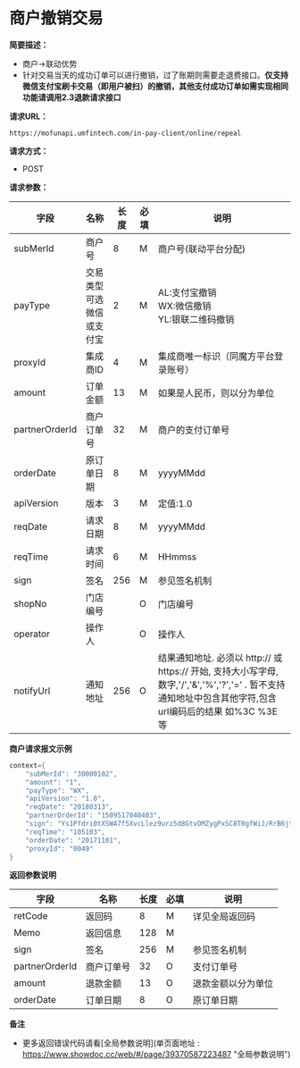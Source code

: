 # 商户撤销交易

    
**简要描述：** 

- 商户->联动优势
- 针对交易当天的成功订单可以进行撤销，过了账期则需要走退费接口。**仅支持微信支付宝刷卡交易（即用户被扫）的撤销，其他支付成功订单如需实现相同功能请调用2.3退款请求接口**

**请求URL：** 

`https://mofunapi.umfintech.com/in-pay-client/online/repeal`
  
**请求方式：**
- POST 

**请求参数：** 

|字段|名称|长度|必填|说明|
|----|----|----|----|----|
|subMerId      |	商户号	            |	8	|	M	|	商户号(联动平台分配)	|
|payType       |	交易类型可选微信或支付宝	|	2	|	M	|	AL:支付宝撤销</br>WX:微信撤销</br>YL:银联二维码撤销	|
|proxyId       |	集成商ID	            |	4	|	M	|	集成商唯一标识（同魔方平台登录账号）	|
|amount        |	订单金额	            |	13	|	M	|	如果是人民币，则以分为单位	|
|partnerOrderId|	商户订单号	        |	32	|	M	|	商户的支付订单号	|
|orderDate     |	原订单日期	        |	8	|	M	|	yyyyMMdd 	|
|apiVersion    |	版本	                |	3	|	M	|	定值:1.0	|
|reqDate       |	请求日期	            |	8	|	M	|	yyyyMMdd	|
|reqTime       |	请求时间	            |	6	|	M	|	HHmmss	|
|sign          |	签名	|	256	|	M	|	参见签名机制	|
|shopNo        |	门店编号	|		|	O	|	门店编号	|
|operator      |	操作人	|		|	O	|	操作人	|
|notifyUrl     |	通知地址	|	256	|	O	| 	结果通知地址. 必须以 http:// 或 https:// 开始, 支持大小写字母,数字,'/','&','%','?','=' . 暂不支持通知地址中包含其他字符,包含url编码后的结果 如%3C %3E等	|

 **商户请求报文示例**

```java 
context={
	"subMerId": "30000102",
	"amount": "1",
	"payType": "WX",
	"apiVersion": "1.0",
	"reqDate": "20180313",
	"partnerOrderId": "1509517040403",
	"sign": "Ys1Pfdri0tXSWA7f5XvcLlez9urz5d8GtvOMZygPxSC8T0gfWiJ/RrB6jt0YYCflhF6H7efhwIOBH4S5fQZRIHeHaQ8s33dk+vYJYH42nVzm6FMe6fSX7uWyZd6AkiXELu7mdrx0JUbknFPR+oAl98hbWkcCLZuBoTWJWtfF5MY=",
	"reqTime": "105103",
	"orderDate": "20171101",
	"proxyId": "0049"
}
```

 **返回参数说明** 

|字段|名称|长度|必填|说明|
|----|----|----|----|----|
|	retCode	|	返回码	|	8	|	M	|	详见全局返回码	|
|	Memo	|	返回信息	|	128	|	M	|		|
|	sign	|	签名	|	256	|	M	|	参见签名机制	|
|	partnerOrderId	|	商户订单号	|	32	|	O	|	支付订单号	|
|	amount	|	退款金额	|	13	|	O	|	退款金额以分为单位	|
|	orderDate	|	订单日期	|	8	|	O	|	原订单日期	|


 **备注** 
- 更多返回错误代码请看[全局参数说明](单页面地址 : https://www.showdoc.cc/web/#/page/39370587223487 "全局参数说明")


